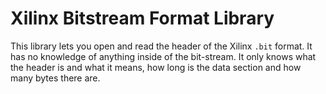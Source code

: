 # Xilinx Bitstream Format Library

This library lets you open and read the header of the Xilinx `.bit` format.
It has no knowledge of anything inside of the bit-stream. It only knows
what the header is and what it means, how long is the data section and 
how many bytes there are.

